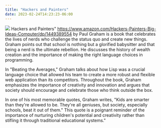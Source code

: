 ```yaml
---
title: "Hackers and Painters"
date: 2023-02-24T14:23:23-06:00
---
```


![](https://i.imgur.com/ejtEz5P.jpg)
Hackers and Painters" https://www.amazon.com/Hackers-Painters-Big-Ideas-Computer/dp/1449389554 by Paul Graham is a book that celebrates the lives of nerds who challenge the status quo and create new things. Graham points out that school is nothing but a glorified babysitter and that being a nerd is the ultimate rebellion. He discusses the history of wealth creation and the importance of making the right language choices in programming.

 In "Beating the Averages," Graham talks about how Lisp was a crucial language choice that allowed his team to create a more robust and flexible web application than its competitors. Throughout the book, Graham emphasizes the importance of creativity and innovation and argues that society should encourage and celebrate those who think outside the box. 

In one of his most memorable quotes, Graham writes, "Kids are smarter than they're allowed to be. They're all geniuses, but society, especially schools, beat it out of them." This quote is a poignant reminder of the importance of nurturing children's potential and creativity rather than stifling it through traditional educational systems."


